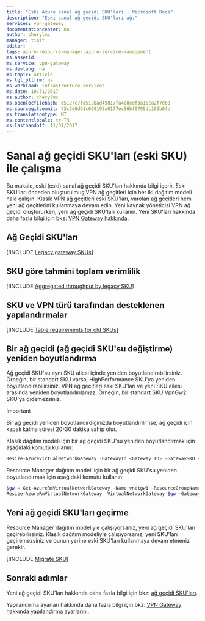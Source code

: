 ```yaml
---
title: "Eski Azure sanal ağ geçidi SKU'ları | Microsoft Docs"
description: "Eski sanal ağ geçidi SKU'ları ağ."
services: vpn-gateway
documentationcenter: na
author: cherylmc
manager: timlt
editor: 
tags: azure-resource-manager,azure-service-management
ms.assetid: 
ms.service: vpn-gateway
ms.devlang: na
ms.topic: article
ms.tgt_pltfrm: na
ms.workload: infrastructure-services
ms.date: 10/31/2017
ms.author: cherylmc
ms.openlocfilehash: d5127c7fa512bad49817fa4c8edf3a16ca2f7d60
ms.sourcegitcommit: 43c3d0d61c008195a0177ec56bf0795dc103b8fa
ms.translationtype: MT
ms.contentlocale: tr-TR
ms.lasthandoff: 11/01/2017
---
```

# <a name="working-with-virtual-network-gateway-skus-legacy-skus"></a>Sanal ağ geçidi SKU'ları (eski SKU) ile çalışma

Bu makale, eski (eski) sanal ağ geçidi SKU'ları hakkında bilgi içerir. Eski SKU'ları önceden oluşturulmuş VPN ağ geçitleri için her iki dağıtım modeli hala çalışın. Klasik VPN ağ geçitleri eski SKU'ları, varolan ağ geçitleri hem yeni ağ geçitlerini kullanmaya devam edin. Yeni kaynak yöneticisi VPN ağ geçidi oluştururken, yeni ağ geçidi SKU'ları kullanın. Yeni SKU'ları hakkında daha fazla bilgi için bkz: [VPN Gateway hakkında](vpn-gateway-about-vpngateways.md).

## <a name="gwsku"></a>Ağ Geçidi SKU'ları

[!INCLUDE [Legacy gateway SKUs](../../includes/vpn-gateway-gwsku-legacy-include.md)]

## <a name="agg"></a>SKU göre tahmini toplam verimlilik

[!INCLUDE [Aggregated throughput by legacy SKU](../../includes/vpn-gateway-table-gwtype-legacy-aggtput-include.md)]

## <a name="config"></a>SKU ve VPN türü tarafından desteklenen yapılandırmalar

[!INCLUDE [Table requirements for old SKUs](../../includes/vpn-gateway-table-requirements-legacy-sku-include.md)]

## <a name="resize"></a>Bir ağ geçidi (ağ geçidi SKU'su değiştirme) yeniden boyutlandırma

Ağ geçidi SKU'su aynı SKU ailesi içinde yeniden boyutlandırabilirsiniz. Örneğin, bir standart SKU varsa, HighPerformance SKU'ya yeniden boyutlandırabilirsiniz. VPN ağ geçitleri eski SKU'ları ve yeni SKU ailesi arasında yeniden boyutlandırılamaz. Örneğin, bir standart SKU VpnGw2 SKU'ya gidemezsiniz.

>[!IMPORTANT]
>Bir ağ geçidi yeniden boyutlandırdığınızda boyutlandırılır ise, ağ geçidi için kapalı kalma süresi 20-30 dakika sahip olur.
>
>

Klasik dağıtım modeli için bir ağ geçidi SKU'su yeniden boyutlandırmak için aşağıdaki komutu kullanın:

```powershell
Resize-AzureVirtualNetworkGateway -GatewayId <Gateway ID> -GatewaySKU HighPerformance
```

Resource Manager dağıtım modeli için bir ağ geçidi SKU'su yeniden boyutlandırmak için aşağıdaki komutu kullanın:

```powershell
$gw = Get-AzureRmVirtualNetworkGateway -Name vnetgw1 -ResourceGroupName testrg
Resize-AzureRmVirtualNetworkGateway -VirtualNetworkGateway $gw -GatewaySku HighPerformance
```

## <a name="migrate"></a>Yeni ağ geçidi SKU'ları geçirme

Resource Manager dağıtım modeliyle çalışıyorsanız, yeni ağ geçidi SKU'ları geçirebilirsiniz. Klasik dağıtım modeliyle çalışıyorsanız, yeni SKU'ları geçiremezsiniz ve bunun yerine eski SKU'ları kullanmaya devam etmeniz gerekir.

[!INCLUDE [Migrate SKU](../../includes/vpn-gateway-migrate-legacy-sku-include.md)]

## <a name="next-steps"></a>Sonraki adımlar

Yeni ağ geçidi SKU'ları hakkında daha fazla bilgi için bkz: [ağ geçidi SKU'ları](vpn-gateway-about-vpngateways.md#gwsku).

Yapılandırma ayarları hakkında daha fazla bilgi için bkz: [VPN Gateway hakkında yapılandırma ayarlarını](vpn-gateway-about-vpn-gateway-settings.md).
